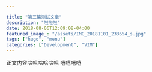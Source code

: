 ```yaml
---

title: "第三篇测试文章"
description: "啦啦啦"
date: 2018-08-06T12:09:08-04:00
featured_image_: "/assets/IMG_20181101_233654_s.jpg"
tags: ["hugo", "menu"]
categories: ["Development", "VIM"]
---
```


正文内容哈哈哈哈哈哈
嘻嘻嘻嘻